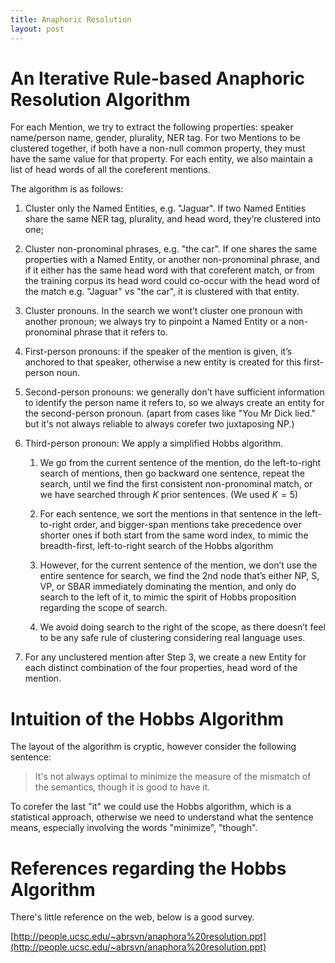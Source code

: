 ```yaml
---
title: Anaphoric Resolution
layout: post
---
```


<script type="text/javascript" src="https://cdnjs.cloudflare.com/ajax/libs/mathjax/2.7.0/MathJax.js?config=TeX-AMS-MML_HTMLorMML"></script>
<script type="text/x-mathjax-config">MathJax.Hub.Config({tex2jax: {inlineMath: [['$','$'], ['\\(','\\)']]}});</script>

# An Iterative Rule-based Anaphoric Resolution Algorithm

For each Mention, we try to extract the following properties: speaker name/person name, gender, plurality, NER tag. For two Mentions to be clustered together, if both have a non-null common property, they must have the same value for that property. For each entity, we also maintain a list of head words of all the coreferent mentions.

The algorithm is as follows:

1. Cluster only the Named Entities, e.g. "Jaguar". If two Named Entities share the same NER tag, plurality, and head word, they’re clustered into one;

2. Cluster non-pronominal phrases, e.g. "the car". If one shares the same properties with a Named Entity, or another non-pronominal phrase, and if it either has the same head word with that coreferent match, or from the training corpus its head word could co-occur with the head word of the match e.g. "Jaguar" vs "the car", it is clustered with that entity.

3. Cluster pronouns. In the search we wont’t cluster one pronoun with another pronoun; we always try to pinpoint a Named Entity or a non-pronominal phrase that it refers to.

  1. First-person pronouns: if the speaker of the mention is given, it’s anchored to that speaker, otherwise a new entity is created for this first-person noun.

  2. Second-person pronouns: we generally don’t have sufficient information to identify the person name it refers to, so we always create an entity for the second-person pronoun. (apart from cases like "You Mr Dick lied." but it's not always reliable to always corefer two juxtaposing NP.)

  3. Third-person pronoun: We apply a simplified Hobbs algorithm.

     1. We go from the current sentence of the mention, do the left-to-right search of mentions, then go backward one sentence, repeat the search, until we find the first consistent non-pronominal match, or we have searched through $K$ prior sentences. (We used $K=5$)

     2. For each sentence, we sort the mentions in that sentence in the left-to-right order, and bigger-span mentions take precedence over shorter ones if both start from the same word index, to mimic the breadth-first, left-to-right search of the Hobbs algorithm

     3. However, for the current sentence of the mention, we don’t use the entire sentence for search, we find the 2nd node that’s either NP, S, VP, or SBAR immediately dominating the mention, and only do search to the left of it, to mimic the spirit of Hobbs proposition regarding the scope of search. 

     4. We avoid doing search to the right of the scope, as there doesn’t feel to be any safe rule of clustering considering real language uses.

4. For any unclustered mention after Step 3, we create a new Entity for each distinct combination of the four properties, head word of the mention.

# Intuition of the Hobbs Algorithm
The layout of the algorithm is cryptic, however consider the following sentence:

> It's not always optimal to minimize the measure of the mismatch of the semantics, though it is good to have it.

To corefer the last "it" we could use the Hobbs algorithm, which is a statistical approach, otherwise we need to understand what the sentence means, especially involving the words "minimize", "though".

# References regarding the Hobbs Algorithm
There's little reference on the web, below is a good survey.

[http://people.ucsc.edu/~abrsvn/anaphora%20resolution.ppt](http://people.ucsc.edu/~abrsvn/anaphora%20resolution.ppt)
